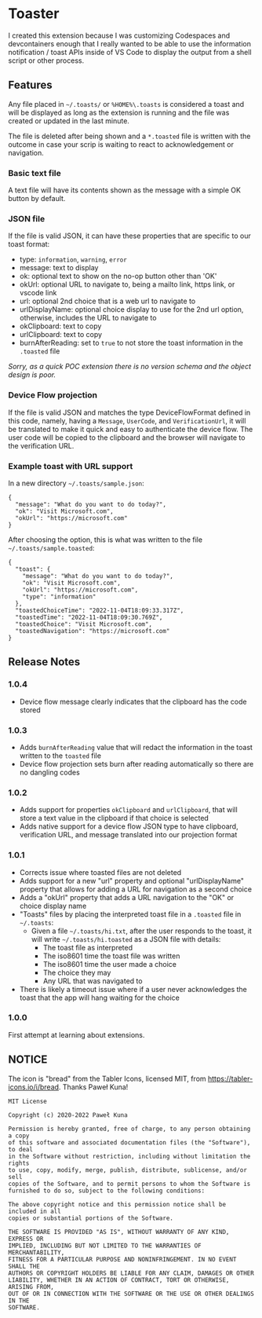 # Toaster

I created this extension because I was customizing Codespaces and devcontainers enough that
I really wanted to be able to use the information notification / toast APIs inside of VS Code
to display the output from a shell script or other process.

## Features

Any file placed in `~/.toasts/` or `%HOME%\.toasts` is considered a toast and will be
displayed as long as the extension is running and the file was created or updated in the
last minute.

The file is deleted after being shown and a `*.toasted` file is written with the outcome
in case your scrip is waiting to react to acknowledgement or navigation.

### Basic text file

A text file will have its contents shown as the message with a simple OK button by default.

### JSON file

If the file is valid JSON, it can have these properties that are specific to our toast format:

- type: `information`, `warning`, `error`
- message: text to display
- ok: optional text to show on the no-op button other than 'OK'
- okUrl: optional URL to navigate to, being a mailto link, https link, or vscode link
- url: optional 2nd choice that is a web url to navigate to
- urlDisplayName: optional choice display to use for the 2nd url option, otherwise, includes the URL to navigate to
- okClipboard: text to copy
- urlClipboard: text to copy
- burnAfterReading: set to `true` to not store the toast information in the `.toasted` file

_Sorry, as a quick POC extension there is no version schema and the object design is poor._

### Device Flow projection

If the file is valid JSON and matches the type DeviceFlowFormat defined in this code,
namely, having a `Message`, `UserCode`, and `VerificationUrl`, it will be translated
to make it quick and easy to authenticate the device flow. The user code will be
copied to the clipboard and the browser will navigate to the verification URL.

### Example toast with URL support

In a new directory `~/.toasts/sample.json`:

```
{
  "message": "What do you want to do today?",
  "ok": "Visit Microsoft.com",
  "okUrl": "https://microsoft.com"
}
```

After choosing the option, this is what was written to the file `~/.toasts/sample.toasted`:

```
{
  "toast": {
    "message": "What do you want to do today?",
    "ok": "Visit Microsoft.com",
    "okUrl": "https://microsoft.com",
    "type": "information"
  },
  "toastedChoiceTime": "2022-11-04T18:09:33.317Z",
  "toastedTime": "2022-11-04T18:09:30.769Z",
  "toastedChoice": "Visit Microsoft.com",
  "toastedNavigation": "https://microsoft.com"
}
```

## Release Notes

### 1.0.4

- Device flow message clearly indicates that the clipboard has the code stored

### 1.0.3

- Adds `burnAfterReading` value that will redact the information in the toast written to the `toasted` file
- Device flow projection sets burn after reading automatically so there are no dangling codes

### 1.0.2

- Adds support for properties `okClipboard` and `urlClipboard`, that will store a text value in the clipboard if that choice is selected
- Adds native support for a device flow JSON type to have clipboard, verification URL, and message translated into our projection format

### 1.0.1

- Corrects issue where toasted files are not deleted
- Adds support for a new "url" property and optional "urlDisplayName" property that allows for adding a URL for navigation as a second choice
- Adds a "okUrl" property that adds a URL navigation to the "OK" or choice display name
- "Toasts" files by placing the interpreted toast file in a `.toasted` file in `~/.toasts`:
  - Given a file `~/.toasts/hi.txt`, after the user responds to the toast, it will write `~/.toasts/hi.toasted` as a JSON file with details:
    - The toast file as interpreted
    - The iso8601 time the toast file was written
    - The iso8601 time the user made a choice
    - The choice they may
    - Any URL that was navigated to
- There is likely a timeout issue where if a user never acknowledges the toast that the app will hang waiting for the choice

### 1.0.0

First attempt at learning about extensions.

## NOTICE

The icon is "bread" from the Tabler Icons, licensed MIT, from https://tabler-icons.io/i/bread. Thanks Paweł Kuna!

```
MIT License

Copyright (c) 2020-2022 Paweł Kuna

Permission is hereby granted, free of charge, to any person obtaining a copy
of this software and associated documentation files (the "Software"), to deal
in the Software without restriction, including without limitation the rights
to use, copy, modify, merge, publish, distribute, sublicense, and/or sell
copies of the Software, and to permit persons to whom the Software is
furnished to do so, subject to the following conditions:

The above copyright notice and this permission notice shall be included in all
copies or substantial portions of the Software.

THE SOFTWARE IS PROVIDED "AS IS", WITHOUT WARRANTY OF ANY KIND, EXPRESS OR
IMPLIED, INCLUDING BUT NOT LIMITED TO THE WARRANTIES OF MERCHANTABILITY,
FITNESS FOR A PARTICULAR PURPOSE AND NONINFRINGEMENT. IN NO EVENT SHALL THE
AUTHORS OR COPYRIGHT HOLDERS BE LIABLE FOR ANY CLAIM, DAMAGES OR OTHER
LIABILITY, WHETHER IN AN ACTION OF CONTRACT, TORT OR OTHERWISE, ARISING FROM,
OUT OF OR IN CONNECTION WITH THE SOFTWARE OR THE USE OR OTHER DEALINGS IN THE
SOFTWARE.
```
